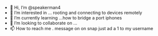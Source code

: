 - 👋 Hi, I’m @speakerman4
- 👀 I’m interested in ... rooting and connecting to devices remotely
- 🌱 I’m currently learning ...how to bridge a port iphones
- 💞️ I’m looking to collaborate on ...
- 📫 How to reach me . message on on snap just ad a 1 to my username

<!---
speakerman4/speakerman4 is a ✨ special ✨ repository because its `README.md` (this file) appears on your GitHub profile.
You can click the Preview link to take a look at your changes.
--->
